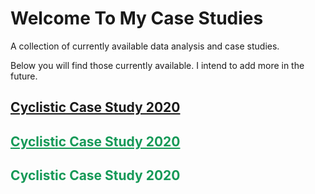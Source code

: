 # **Welcome To My Case Studies**

A collection of currently available data analysis and case studies.

Below you will find those currently available. I intend to add more in the future. 


## [**Cyclistic Case Study 2020**](Cyclistic-Data-Analysis-2020)

## <a href="Cyclistic Case Study Analysis 2020" class="btn" style="color: #159957;"><strong>Cyclistic Case Study 2020</strong></a>

## <a href="Cyclistic Case Study Analysis 2020" class="btn" style="color: #159957; text-decoration: none"><strong>Cyclistic Case Study 2020</strong></a>


